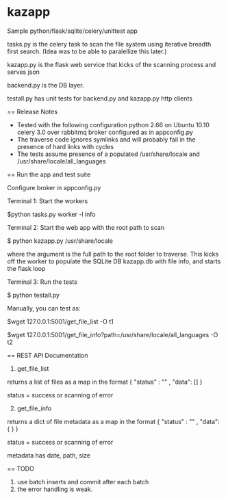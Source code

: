 kazapp
======

Sample python/flask/sqlite/celery/unittest app

tasks.py is the celery task to scan the file system using iterative breadth first search. (Idea was to be able to paralellize this later.)

kazapp.py is the flask web service that kicks of the scanning process and serves json

backend.py is the DB layer.

testall.py has unit tests for backend.py and kazapp.py http clients

== Release Notes

* Tested with the following configuration
python 2.66 on Ubuntu 10.10
celery 3.0 over rabbitmq
broker configured as in appconfig.py
* The traverse code ignores symlinks and will probably fail in the presence of hard links with cycles
* The tests assume presence of a populated /usr/share/locale and /usr/share/locale/all_languages

== Run the app and test suite

Configure broker in appconfig.py

Terminal 1: Start the workers
  
  $python tasks.py worker -l info

Terminal 2: Start the web app with the root path to scan
  
  $ python kazapp.py /usr/share/locale

where the argument is the full path to the root folder to traverse.
This kicks off the worker to populate the SQLite DB kazapp.db with file info, and starts the flask loop

Terminal 3: Run the tests 
  
  $ python testall.py

Manually, you can test as:

$wget 127.0.0.1:5001/get_file_list -O t1

$wget 127.0.0.1:5001/get_file_info?path=/usr/share/locale/all_languages -O t2


== REST API Documentation

1. get_file_list

returns a list of files as a map in the format { "status" : "" , "data": [] }

status = success or scanning of error


2. get_file_info 

returns a dict of file metadata as a map in the format { "status" : "" , "data": { }  }

status = success or scanning of error

metadata has date, path, size

== TODO 

1. use batch inserts and commit after each batch 
2. the error handling is weak. 

